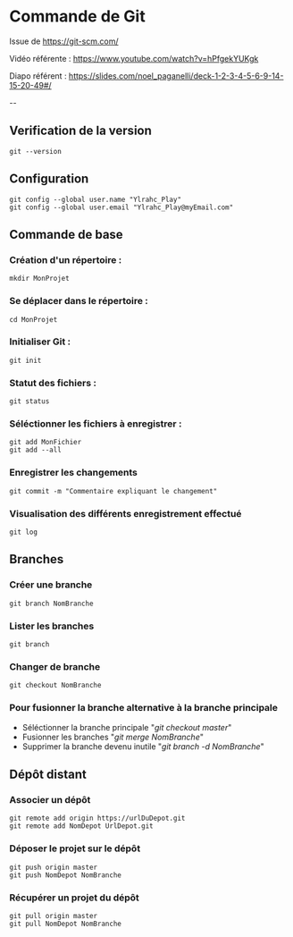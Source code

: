 # Commande de Git
Issue de https://git-scm.com/

Vidéo référente : https://www.youtube.com/watch?v=hPfgekYUKgk

Diapo référent : https://slides.com/noel_paganelli/deck-1-2-3-4-5-6-9-14-15-20-49#/

--

## Verification de la version
    git --version

## Configuration
    git config --global user.name "Ylrahc_Play"
    git config --global user.email "Ylrahc_Play@myEmail.com"

## Commande de base
### Création d'un répertoire :
    mkdir MonProjet
### Se déplacer dans le répertoire :
    cd MonProjet
### Initialiser Git :
    git init
### Statut des fichiers :
    git status
### Séléctionner les fichiers à enregistrer :
    git add MonFichier
    git add --all
### Enregistrer les changements
    git commit -m "Commentaire expliquant le changement"

### Visualisation des différents enregistrement effectué
    git log

## Branches
### Créer une branche
    git branch NomBranche
### Lister les branches
    git branch
### Changer de branche
    git checkout NomBranche
### Pour fusionner la branche alternative à la branche principale
* Séléctionner la branche principale "*git checkout master*"
* Fusionner les branches "*git merge NomBranche*"
* Supprimer la branche devenu inutile "*git branch -d NomBranche*"

## Dépôt distant
### Associer un dépôt
    git remote add origin https://urlDuDepot.git
    git remote add NomDepot UrlDepot.git
### Déposer le projet sur le dépôt
    git push origin master
    git push NomDepot NomBranche
### Récupérer un projet du dépôt
    git pull origin master
    git pull NomDepot NomBranche
